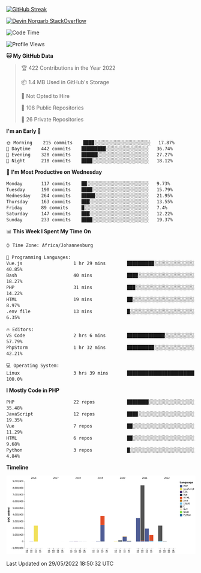 
[![GitHub Streak](http://github-readme-streak-stats.herokuapp.com?user=DevinNorgarb&date_format=M%20j%5B%2C%20Y%5D)](https://git.io/streak-stats)


[![Devin Norgarb StackOverflow](https://github-readme-stackoverflow.vercel.app/?userID=4993755)](https://stackoverflow.com/users/4993755/devin-norgarb)

<!--START_SECTION:waka-->
![Code Time](http://img.shields.io/badge/Code%20Time-0%20secs-blue)

![Profile Views](http://img.shields.io/badge/Profile%20Views-0-blue)

**🐱 My GitHub Data** 

> 🏆 422 Contributions in the Year 2022
 > 
> 📦 1.4 MB Used in GitHub's Storage 
 > 
> 🚫 Not Opted to Hire
 > 
> 📜 108 Public Repositories 
 > 
> 🔑 26 Private Repositories  
 > 
**I'm an Early 🐤** 

```text
🌞 Morning    215 commits    ████░░░░░░░░░░░░░░░░░░░░░   17.87% 
🌆 Daytime    442 commits    █████████░░░░░░░░░░░░░░░░   36.74% 
🌃 Evening    328 commits    ██████░░░░░░░░░░░░░░░░░░░   27.27% 
🌙 Night      218 commits    ████░░░░░░░░░░░░░░░░░░░░░   18.12%

```
📅 **I'm Most Productive on Wednesday** 

```text
Monday       117 commits    ██░░░░░░░░░░░░░░░░░░░░░░░   9.73% 
Tuesday      190 commits    ████░░░░░░░░░░░░░░░░░░░░░   15.79% 
Wednesday    264 commits    █████░░░░░░░░░░░░░░░░░░░░   21.95% 
Thursday     163 commits    ███░░░░░░░░░░░░░░░░░░░░░░   13.55% 
Friday       89 commits     █░░░░░░░░░░░░░░░░░░░░░░░░   7.4% 
Saturday     147 commits    ███░░░░░░░░░░░░░░░░░░░░░░   12.22% 
Sunday       233 commits    ████░░░░░░░░░░░░░░░░░░░░░   19.37%

```


📊 **This Week I Spent My Time On** 

```text
⌚︎ Time Zone: Africa/Johannesburg

💬 Programming Languages: 
Vue.js                   1 hr 29 mins        ██████████░░░░░░░░░░░░░░░   40.85% 
Bash                     40 mins             ████░░░░░░░░░░░░░░░░░░░░░   18.27% 
PHP                      31 mins             ███░░░░░░░░░░░░░░░░░░░░░░   14.22% 
HTML                     19 mins             ██░░░░░░░░░░░░░░░░░░░░░░░   8.97% 
.env file                13 mins             █░░░░░░░░░░░░░░░░░░░░░░░░   6.35%

🔥 Editors: 
VS Code                  2 hrs 6 mins        ██████████████░░░░░░░░░░░   57.79% 
PhpStorm                 1 hr 32 mins        ██████████░░░░░░░░░░░░░░░   42.21%

💻 Operating System: 
Linux                    3 hrs 39 mins       █████████████████████████   100.0%

```

**I Mostly Code in PHP** 

```text
PHP                      22 repos            ████████░░░░░░░░░░░░░░░░░   35.48% 
JavaScript               12 repos            ████░░░░░░░░░░░░░░░░░░░░░   19.35% 
Vue                      7 repos             ██░░░░░░░░░░░░░░░░░░░░░░░   11.29% 
HTML                     6 repos             ██░░░░░░░░░░░░░░░░░░░░░░░   9.68% 
Python                   3 repos             █░░░░░░░░░░░░░░░░░░░░░░░░   4.84%

```


**Timeline**

![Chart not found](https://raw.githubusercontent.com/DevinNorgarb/DevinNorgarb/main/charts/bar_graph.png) 


 Last Updated on 29/05/2022 18:50:32 UTC
<!--END_SECTION:waka-->


